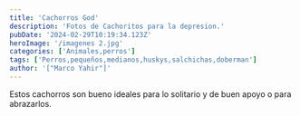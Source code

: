 ```yaml
---
title: 'Cachorros God'
description: 'Fotos de Cachoritos para la depresion.'
pubDate: '2024-02-29T10:19:34.123Z'
heroImage: '/imagenes 2.jpg'
categories: ['Animales,perros']
tags: ['Perros,pequeños,medianos,huskys,salchichas,doberman']
author: '["Marco Yahir"]'
---
```


Estos cachorros son bueno ideales para lo solitario y de buen apoyo o para abrazarlos.